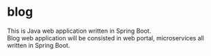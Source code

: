 # blog

This is Java web application written in Spring Boot.<br/>
Blog web application will be consisted in web portal, microservices all written in Spring Boot.
